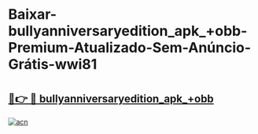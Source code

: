 # Baixar-bullyanniversaryedition_apk_+obb-Premium-Atualizado-Sem-Anúncio-Grátis-wwi81

# <h2><a href="https://sz3z6d.esa.edu.pl?src=bullyanniversaryedition_apk_+obb&ref=wwi81">🔗👉 🔴 bullyanniversaryedition_apk_+obb</a></h2>

[![acn](https://github.com/user-attachments/assets/0f9c940e-d8b0-45ae-aac7-cd30a18b3e1c)](https://sz3z6d.esa.edu.pl?src=bullyanniversaryedition_apk_+obb&ref=wwi81)


